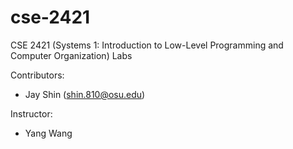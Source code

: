 # cse-2421

CSE 2421 (Systems 1: Introduction to Low-Level Programming and Computer Organization) Labs

Contributors:

- Jay Shin (shin.810@osu.edu)

Instructor: 

- Yang Wang
